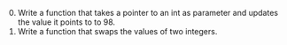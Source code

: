 0. Write a function that takes a pointer to an int as parameter and updates the value it points to to 98.
1. Write a function that swaps the values of two integers.
